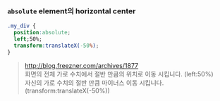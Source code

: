 ### `absolute` element의 horizontal center
```css
.my_div {
  position:absolute; 
  left;50%; 
  transform:translateX(-50%);
}
```
> http://blog.freezner.com/archives/1877  
> 화면의 전체 가로 수치에서 절반 만큼의 위치로 이동 시킵니다. (left:50%)  
> 자신의 가로 수치의 절반 만큼 마이너스 이동 시킵니다. (transform:translateX(-50%))  
